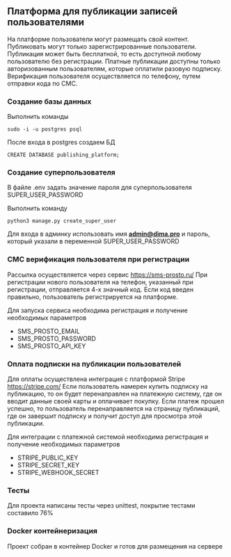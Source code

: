 ## Платформа для публикации записей пользователями

На платформе пользователи могут размещать свой контент. Публиковать могут только 
зарегистрированные пользователи.
Публикация может быть бесплатной, то есть доступной любому пользователю без регистрации.
Платные публикации доступны только авторизованным пользователям, 
которые оплатили разовую подписку. 
Верификация пользователя осуществляется по телефону, путем отправки кода по СМС.


### Создание базы данных

Выполнить команды
```commandline
sudo -i -u postgres psql
```
После входа в postgres создаем БД
```commandline
CREATE DATABASE publishing_platform;
```

### Создание суперпользователя

В файле .env задать значение пароля для суперпользователя SUPER_USER_PASSWORD

Выполнить команду
```commandline
python3 manage.py create_super_user
```

Для входа в админку использовать имя **admin@dima.pro**
и пароль, который указали в переменной SUPER_USER_PASSWORD

### СМС верификация пользователя при регистрации

Рассылка осуществляется через сервис https://sms-prosto.ru/
При регистрации нового пользователя на телефон, указанный при регистрации,
отправляется 4-х значный код. Если код введен правильно, пользователь регистрируется
на платформе.

Для запуска сервиса необходима регистрация и получение необходимых параметров
- SMS_PROSTO_EMAIL
- SMS_PROSTO_PASSWORD
- SMS_PROSTO_API_KEY

### Оплата подписки на публикации пользователей

Для оплаты осуществлена интеграция с платформой Stripe https://stripe.com/
Если пользователь намерен купить подписку на публикацию, то он будет перенаправлен
на платежную систему, где он вводит данные своей карты и оплачивает покупку.
Если платеж прошел успешно, то пользователь перенаправляется на страницу публикаций,
где он завершит подписку и получит доступ для просмотра этой публикации.

Для интеграции с платежной системой необходима регистрация и получение необходимых параметров
- STRIPE_PUBLIC_KEY
- STRIPE_SECRET_KEY
- STRIPE_WEBHOOK_SECRET

### Тесты

Для проекта написаны тесты через unittest, покрытие тестами составило 76%

### Docker контейнеризация

Проект собран в контейнер Docker и готов для размещения на сервере
